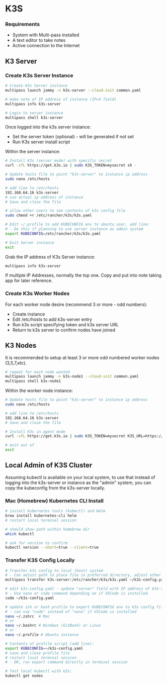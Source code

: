 # K3S

### Requirements

 * System with Multi-pass installed
 * A text editor to take notes
 * Active connection to the Internet

## K3 Server

### Create K3s Server Instance

```bash
# Create K3s Server instance
multipass launch jammy -n k3s-server --cloud-init common.yaml

# make note of IP address of instance (IPv4 field)
multipass info k3s-server

# Login to server instance
multipass shell k3s-server
```

Once logged into the k3s server instance:
* Set the server token (optional) - will be generated if not set
* Run K3s server install script

Within the server instance:

```bash 
# Install K3s (server mode) with specific secret
curl -sfL https://get.k3s.io | sudo K3S_TOKEN=mysecret sh -

# Update hosts file to point "k3s-server" to instance ip address
sudo nano /etc/hosts

# add line to /etc/hosts
192.168.64.16 k3s-server
# use actual ip address of instance
# Save and close the file

# allow other users to see contents of k3s config file
sudo chmod +r /etc/rancher/k3s/k3s.yaml

# Edit ~/.profile to add KUBECONFIG env to ubuntu user, add line:
# - Do this if planning to use server instance as admin system
export KUBECONFIG=/etc/rancher/k3s/k3s.yaml

# Exit Server instance
exit
```

Grab the IP address of K3s Server instance:

```bash
multipass info k3s-server
```

If multiple IP Addresses, normally the top one. Copy and put into note taking app for later reference.

### Create K3s Worker Nodes

For each worker node desire (recommend 3 or more - odd numbers):

 * Create instance
 * Edit /etc/hosts to add k3s-server entry
 * Run k3s script specifying token and k3s server URL
 * Return to k3s server to confirm nodes have joined

## K3 Nodes

It is recommended to setup at least 3 or more odd numbered worker nodes (3,5,7,etc).

```bash
# repeat for each node wanted
multipass launch jammy -n k3s-node1 --cloud-init common.yaml
multipass shell k3s-node1
```

Within the worker node instance:

```bash
# Update hosts file to point "k3s-server" to instance ip address
sudo nano /etc/hosts

# add line to /etc/hosts
192.168.64.16 k3s-server
# Save and close the file

# Install K3s in agent mode
curl -sfL https://get.k3s.io | sudo K3S_TOKEN=mysecret K3S_URL=https://k3s-server:6443 sh -

# exit out of 
exit
```
## Local Admin of K3S Cluster

Assuming kubectl is available on your local system, to use that instead of logging into the k3s-server or instance as the "admin" system, you can copy the kubeconfig from the k3s-server locally.

### Mac (Homebrew) Kubernetes CLI Install

```bash
# install kubernetes tools (kubectl) and Helm
brew install kubernetes-cli helm
# restart local terminal session

# should show path within homebrew dir
which kubectl

# ask for version to confirm
kubectl version --short=true --client=true
```

### Transfer K3S Config Locally

```bash
# Transfer k3s config to local (host) system
# - Can adjust path to place file in preferred directory, adjust other commands accordingly
multipass transfer k3s-server:/etc/rancher/k3s/k3s.yaml ~/k3s-config.yaml

# edit k3s-config.yaml - update "server" field with IP address of k3s-server
# - Use nano or code command depending on if VSCode is installed
code ~/k3s-config.yaml

# update zsh or bash profile to export KUBECONFIG env to k3s config file
# - can use "code" instead of "nano" if VSCode is installed
nano ~/.zshrc  # Mac
# or
nano ~/.bashrc # Windows (GitBash) or Linux
# or
nano ~/.profile # Ubuntu instance

# Contents of profile script (add line):
export KUBECONFIG=~/k3s-config.yaml
# save and close profile file
# restart local terminal session
# - OR, run export command directly in terminal session

# Test local kubectl with k3s:
kubectl get nodes
```